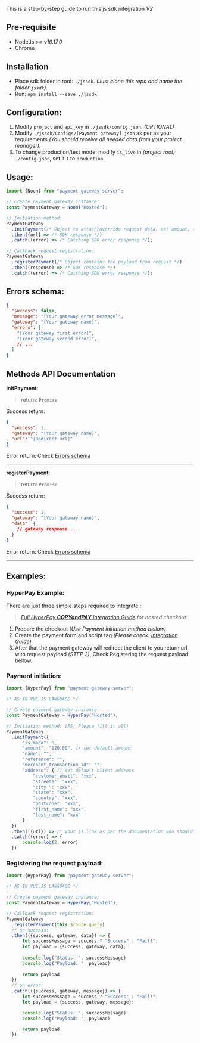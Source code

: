 This is a step-by-step guide to run this js sdk integration *V2*

## Pre-requisite

* NodeJs *>= v16.17.0*
* Chrome

## Installation

* Place sdk folder in root: `./jssdk`. *(Just clone this repo and name the folder `jssdk`)*.
* Run: `npm install --save ./jssdk`

## Configuration:
1. Modify `project` and `api_key` in `./jssdk/config.json`. *(OPTIONAL)*
2. Modify `./jssdk/Configs/[Payment gateway].json` as per as your requirements.*(You should receive all needed data from your project manager)*.
3. To change production/test mode: modify `is_live` in *(project root)* `./config.json`, set it `1` to `production`.

## Usage:

```javascript
import {Noon} from "payment-gateway-server";

// Create payment gateway instance:
const PaymentGateway = Noon("Hosted");

// Initiation method:
PaymentGateway
  .initPayment(/* Object to attach/override request data. ex: amount, address, ... etc */)
  .then({url} => /* SDK response */)
  .catch((error) => /* Catching SDK error response */);

// Callback request registration:
PaymentGateway
  .registerPayment(/* Object contains the payload from request */)
  .then((response) => /* SDK response */)
  .catch((error) => /* Catching SDK error response */);
```

## Errors schema:

```json
{
  "success": false,
  "message": "[Your gateway error message]",
  "gateway": "[Your gateway name]",
  "errors": [
    "[Your gateway first error]",
    "[Your gateway second error]",
    // ...
  ]
} 
```

## Methods API Documentation

**initPayment**: 
> return: `Promise`

Success return:

```json
{
  "success": 1,
  "gateway": "[Your gateway name]",
  "url": "[Redirect url]"
}
```

Error return: Check [Errors schema](#errors-schema)

---

**registerPayment**:
> return: `Promise`

Success return:

```json
{
  "success": 1,
  "gateway": "[Your gateway name]",
  "data": {
    // gateway response ...
  }
}
```

Error return: Check [Errors schema](#errors-schema)

---

## Examples:

### HyperPay Example:

There are just three simple steps required to integrate :
> *[Full HyperPay **COPYandPAY** Integration Guide](https://hyperpay.docs.oppwa.com/tutorials/integration-guide) for hosted checkout.*
1. Prepare the checkout *(Use Payment initiation method bellow)*
2. Create the payment form and script tag *(Please check: [Integration Guide](https://hyperpay.docs.oppwa.com/tutorials/integration-guide#CNPStep2))*
3. After that the payment gateway will redirect the client to you return url with request payload *(STEP 2)*, Check Registering the request payload bellow.

### Payment initiation:


```javascript
import {HyperPay} from "payment-gateway-server";

/* AS IN VUE.JS LANGUAGE */

// Create payment gateway instance:
const PaymentGateway = HyperPay("Hosted");

// Initiation method: (PS: Please fill it all)
PaymentGateway
  .initPayment({
      "is_mada": 0,
      "amount": "120.00", // set default amount
      "name": "",
      "reference": "",
      "merchant_transaction_id": "",
      "address": { // set default client address
          "customer_email": "xxx",
          "street1": "xxx",
          "city ": "xxx",
          "state": "xxx",
          "country": "xxx",
          "postcode": "xxx",
          "first_name": "xxx",
          "last_name": "xxx"
      }
  })
  .then(({url}) => /* your js link as per the documentation you should include it in your HTML code. */)
  .catch((error) => {
      console.log(2, error)
  })
```

### Registering the request payload:

```javascript
import {HyperPay} from "payment-gateway-server";

/* AS IN VUE.JS LANGUAGE */

// Create payment gateway instance:
const PaymentGateway = HyperPay("Hosted");

// Callback request registration:
PaymentGateway
  .registerPayment(this.$route.query)
  // on success:
  .then(({success, gateway, data}) => {
      let successMessage = success ? "Success" : "Fail!";
      let payload = {success, gateway, data};
      
      console.log("Status: ", successMessage)
      console.log("Payload: ", payload)
      
      return payload
  })
  // on error:
  .catch(({success, gateway, message}) => {
      let successMessage = success ? "Success" : "Fail!";
      let payload = {success, gateway, message};

      console.log("Status: ", successMessage)
      console.log("Payload: ", payload)

      return payload
  })
```
